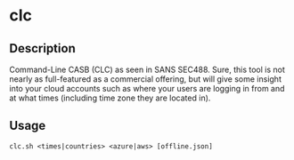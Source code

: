 # clc

## Description

Command-Line CASB (CLC) as seen in SANS SEC488. Sure, this tool is not nearly as full-featured as a commercial offering, but will give some insight into your cloud accounts such as where your users are logging in from and at what times (including time zone they are located in).

## Usage

`clc.sh <times|countries> <azure|aws> [offline.json]`
